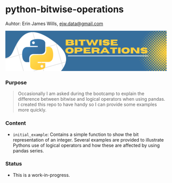 # python-bitwise-operations  

Auhtor:  Erin James Wills, ejw.data@gmail.com   

![Bitwise Operations](./images/py-bitwise.png)
### Purpose
> Occasionally I am asked during the bootcamp to explain the difference between bitwise and logical operators when using pandas.  I created this repo to have handy so I can provide some examples more quickly.

### Content
*  `initial_example`:  Contains a simple function to show the bit representation of an integer.  Several examples are provided to illustrate Pythons use of logical operators and how these are affected by using pandas series.


### Status
*  This is a work-in-progress.